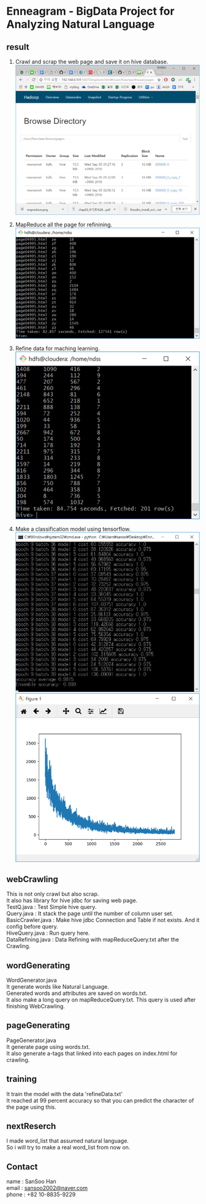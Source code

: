 Enneagram - BigData Project for Analyzing Natural Language
==========================================================

result
------
1. Crawl and scrap the web page and save it on hive database.<br>
![hadoop](result/hadoop.png)<br>

2. MapReduce all the page for refinining.<br>
![mapreduce](result/mapreduce.png)<br>

3. Refine data for maching learning.<br>
![refining](result/refining.png)<br>

4. Make a classification model using tensorflow.<br>
![execution](result/execution.png)<br>
![costGraph](result/costGraph.png)<br>



webCrawling
----------
This is not only crawl but also scrap.<br>
It also has library for hive jdbc for saving web page.<br>
TestQ.java : Test Simple hive query.<br>
Query.java : It stack the page until the number of column user set.<br>
BasicCrawler.java : Make hive jdbc Connection and Table if not exists. And it config before query.<br>
HiveQuery.java : Run query here.<br>
DataRefining.java : Data Refining with mapReduceQuery.txt after the Crawling.

wordGenerating
--------------
WordGenerator.java<br>
It generate words like Natural Language.<br>
Generated words and attributes are saved on words.txt.<br>
It also make a long query on mapReduceQuery.txt. This query is used after finishing WebCrawling.

pageGenerating
--------------
PageGenerator.java<br>
It generate page using words.txt.<br>
It also generate a-tags that linked into each pages on index.html for crawling.

training
--------
It train the model with the data 'refineData.txt'<br>
It reached at 99 percent accuracy so that you can predict the character of the page using this.

nextReserch
-----------
I made word_list that assumed natural language.<br>
So i will try to make a real word_list from now on.

Contact
----------
name : SanSoo Han<br>
email : sansoo2002@naver.com<br>
phone : +82 10-8835-9229